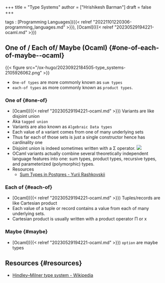 +++
title = "Type Systems"
author = ["Hrishikesh Barman"]
draft = false
+++

tags
: [Programming Languages]({{< relref "20221101220306-programming_languages.md" >}}), [Ocaml]({{< relref "20230529194221-ocaml.md" >}})


## One of / Each of/ Maybe (Ocaml) {#one-of-each-of-maybe--ocaml}

{{< figure src="/ox-hugo/20230922184505-type_systems-2105926062.png" >}}

-   `One-of types` are more commonly known as `sum types`
-   `each-of types` as more commonly known as `product types`.


### One of {#one-of}

-   [Ocaml]({{< relref "20230529194221-ocaml.md" >}}) Variants are like disjoint union
-   Aka `tagged union`
-   Variants are also known as `Algebraic Data types`
-   Each value of a variant comes from one of many underlying sets
-   Thus far each of those sets is just a single constructor hence has cardinality one
-   Disjoint union is indeed sometimes written with a &Sigma; operator.
    ![](/ox-hugo/20230922184505-type_systems-693073924.png)
-   OCaml variants actually combine several theoretically independent language features into one: sum types, product types, recursive types, and parameterized (polymorphic) types.
-   Resources
    -   [Sum Types in Postgres - Yurii Rashkovskii](https://yrashk.com/blog/2023/04/09/sum-types-in-postgres/)


### Each of {#each-of}

-   [Ocaml]({{< relref "20230529194221-ocaml.md" >}}) Tuples/records are like Cartesian product
-   Each value of a tuple or record contains a value from each of many underlying sets.
-   Cartesian product is usually written with a product operator &Pi; or x


### Maybe {#maybe}

-   [Ocaml]({{< relref "20230529194221-ocaml.md" >}}) `option` are maybe types


## Resources {#resources}

-   [Hindley–Milner type system - Wikipedia](https://en.wikipedia.org/wiki/Hindley%E2%80%93Milner_type_system)
